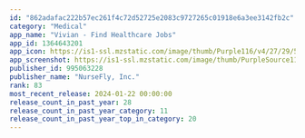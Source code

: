 ```yaml
---
id: "862adafac222b57ec261f4c72d52725e2083c9727265c01918e6a3ee3142fb2c"
category: "Medical"
app_name: "Vivian - Find Healthcare Jobs"
app_id: 1364643201
app_icon: https://is1-ssl.mzstatic.com/image/thumb/Purple116/v4/27/29/58/27295890-44f8-52d5-aa44-f3ed54060809/AppIcon-1x_U007emarketing-0-7-0-85-220.png/1024x1024bb.png
app_screenshot: https://is1-ssl.mzstatic.com/image/thumb/PurpleSource116/v4/8b/97/e7/8b97e701-5259-b272-6c7c-ed65530d91da/7ac8a19d-cbfb-46a2-83c9-085f97c3d9f2_5.5-1.png/1242x2208bb.png
publisher_id: 995063228
publisher_name: "NurseFly, Inc."
rank: 83
most_recent_release: 2024-01-22 00:00:00
release_count_in_past_year: 28
release_count_in_past_year_category: 11
release_count_in_past_year_top_in_category: 20
---
```

